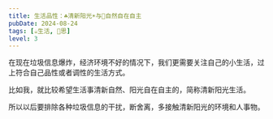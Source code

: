 ```yaml
---
title: 生活品性：☘️清新阳光☀️与🌳自然自在自主
pubDate: 2024-08-24
tags: [☕️生活, 🤔思]
level: 3
---
```


在现在垃圾信息爆炸，经济环境不好的情况下，我们更需要关注自己的小生活，过上符合自己品性或者调性的生活方式。

比如我，就比较希望生活事清新自然、阳光自在自主的，简称清新阳光生活。

所以以后要排除各种垃圾信息的干扰，断舍离，多接触清新阳光的环境和人事物。
